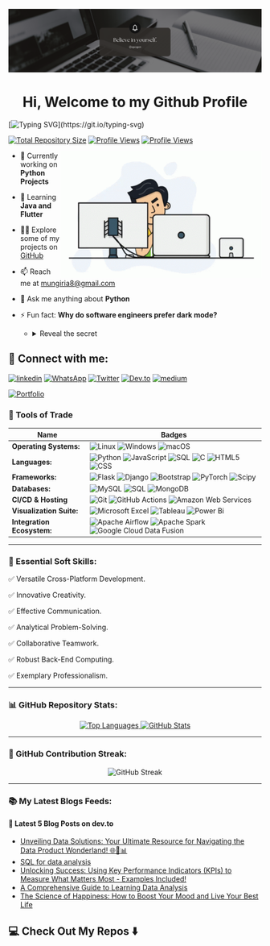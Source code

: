 <p align="center"><img src="images/logo.png" alt="logo"></p>
<h1 align="center">Hi, Welcome to my Github Profile</h1>


[![Typing SVG](https://readme-typing-svg.demolab.com?font=Fira+Code&weight=200&size=18&duration=4000&pause=1500&vCenter=true&width=800&lines=🚀+Full-Time+Software+Engineer+with+3+Years+of+Practice%3A;🐍+Expert+Python+Developer%3A;🌐+Full+Stack+Developer+from+Kenya%3A;📊+Experienced+Data+Scientist%3A;📈+Constantly+seeking+improvement%3A;🛠️+Learning+by+doing+is+my+approach.)](https://git.io/typing-svg)


[![Total Repository Size](https://img.shields.io/badge/Total%20Repository%20Size-10%20MB-green)](https://github.com/Mugambi12)
[![Profile Views](https://komarev.com/ghpvc/?username=mugambi12&label=Profile%20views&color=0e75b6&style=flat)](https://github.com/Mugambi12)
[![Profile Views](https://img.shields.io/github/followers/Mugambi12?label=Followers&style=social)](https://github.com/Mugambi12?tab=followers)


<img align="right" width="400" alt="coding gif" src="./images/programmer.gif">

- 🔭 Currently working on **Python Projects**

- 🌱 Learning **Java and Flutter**

- 👨‍💻 Explore some of my projects on [GitHub](https://github.com/Mugambi12?tab=repositories)

- 📫 Reach me at [mungiria8@gmail.com](mailto:mungiria8@gmail.com)

- 💬 Ask me anything about **Python**

- ⚡ Fun fact: **Why do software engineers prefer dark mode?**
  - <details>
    <summary>Reveal the secret</summary>

    Because light attracts bugs!
  </details>



## 📱 Connect with me:
[![linkedin](https://img.shields.io/badge/linkedin-0A66C2?style=for-the-badge&logo=linkedin&logoColor=white)](https://www.linkedin.com/in/silasmugambi)
[![WhatsApp](https://img.shields.io/badge/WhatsApp-25D366?style=for-the-badge&logo=whatsapp&logoColor=white)](https://wa.me/+254723396403)
[![Twitter](https://img.shields.io/badge/twitter-1DA1F2?style=for-the-badge&logo=twitter&logoColor=white)](https://www.twitter.com/silasmungiria)
[![Dev.to](https://img.shields.io/badge/dev.to-%23000000.svg?&style=for-the-badge&logo=dev.to&logoColor=white)](https://dev.to/silasmugambi)
[![medium](https://img.shields.io/badge/medium-fff?style=for-the-badge&logo=medium&logoColor=black)](https://medium.com/@silasmmugambi)

[![Portfolio](https://img.shields.io/badge/Portfolio%20-%2312100E.svg?&style=for-the-badge&logo=website&logoColor=white)](https://silasmugambi.pages.dev)



### 🔧 Tools of Trade
Name | Badges
--- | ---
**Operating Systems:** | ![Linux](https://img.shields.io/badge/Linux-FCC624?style=for-the-badge&logo=linux&logoColor=black) ![Windows](https://img.shields.io/badge/Windows-0078D6?style=for-the-badge&logo=windows&logoColor=white) ![macOS](https://img.shields.io/badge/macOS-000000?style=for-the-badge&logo=macos&logoColor=white)
**Languages:** | ![Python](https://img.shields.io/badge/python-3670A0?style=for-the-badge&logo=python&logoColor=ffdd54) ![JavaScript](https://img.shields.io/badge/javascript-%23323330.svg?style=for-the-badge&logo=javascript&logoColor=%23F7DF1E) ![SQL](https://img.shields.io/badge/SQL-%23007ACC.svg?style=for-the-badge&logo=MySQL&logoColor=white) ![C](https://img.shields.io/badge/c-%2300599C.svg?style=for-the-badge&logo=c&logoColor=white) ![HTML5](https://img.shields.io/badge/html5-%23E34F26.svg?style=for-the-badge&logo=html5&logoColor=white) ![CSS](https://img.shields.io/badge/css-%231572B6.svg?style=for-the-badge&logo=css&logoColor=white)
**Frameworks:** | ![Flask](https://img.shields.io/badge/Flask-%23FF6F00.svg?style=for-the-badge&logo=flask&logoColor=white) ![Django](https://img.shields.io/badge/Django-%23FF6F00.svg?style=for-the-badge&logo=django&logoColor=white) ![Bootstrap](https://img.shields.io/badge/Bootstrap-%237952B3.svg?style=for-the-badge&logo=bootstrap&logoColor=white) ![PyTorch](https://img.shields.io/badge/PyTorch-%23EE4C2C.svg?style=for-the-badge&logo=pytorch&logoColor=white) ![Scipy](https://img.shields.io/badge/Scipy-%230C55A5.svg?style=for-the-badge&logo=scipy&logoColor=white)
**Databases:**  | ![MySQL](https://img.shields.io/badge/mysql-%2300f.svg?style=for-the-badge&logo=mysql&logoColor=white) ![SQL](https://img.shields.io/badge/SQL-%23007ACC.svg?style=for-the-badge&logo=MySQL&logoColor=white) ![MongoDB](https://img.shields.io/badge/MongoDB-%234ea94b.svg?style=for-the-badge&logo=mongodb&logoColor=white)
**CI/CD & Hosting**   | ![Git](https://img.shields.io/badge/git-%23F05033.svg?style=for-the-badge&logo=git&logoColor=white) ![GitHub Actions](https://img.shields.io/badge/github%20actions-%232671E5.svg?style=for-the-badge&logo=githubactions&logoColor=white) ![Amazon Web Services](https://img.shields.io/badge/AWS(Amazon%20Web%20Services)-%23FF9900.svg?style=for-the-badge&logo=amazon-aws&logoColor=white)
**Visualization Suite:** | ![Microsoft Excel](https://img.shields.io/badge/Microsoft_Excel-217346?style=for-the-badge&logo=microsoft-excel&logoColor=white) ![Tableau](https://img.shields.io/badge/Tableau-E97627?style=for-the-badge&logo=tableau&logoColor=white) ![Power Bi](https://img.shields.io/badge/power_bi-F2C811?style=for-the-badge&logo=powerbi&logoColor=black)
**Integration Ecosystem:** | ![Apache Airflow](https://img.shields.io/badge/Apache%20Airflow-%23017CEE.svg?style=for-the-badge&logo=apache%20airflow&logoColor=white) ![Apache Spark](https://img.shields.io/badge/Apache%20Spark-%23E25A1C.svg?style=for-the-badge&logo=apache%20spark&logoColor=white) ![Google Cloud Data Fusion](https://img.shields.io/badge/Google%20Cloud%20Data%20Fusion-%234285F4.svg?style=for-the-badge&logo=google%20cloud&logoColor=white)

---


### 👔 Essential Soft Skills:

✅ Versatile Cross-Platform Development.

✅ Innovative Creativity.

✅ Effective Communication.

✅ Analytical Problem-Solving.

✅ Collaborative Teamwork.

✅ Robust Back-End Computing.

✅ Exemplary Professionalism.

---


### 📊 GitHub Repository Stats:
<p align="center">
    <a href="https://github.com/anuraghazra/convoychat">
        <img height="180px" src="https://github-readme-stats.vercel.app/api/top-langs/?username=mugambi12&langs_count=8&theme=jolly&layout=compact" alt="Top Languages">
    </a>
    <a href="https://github.com/anuraghazra/github-readme-stats">
        <img height="180px" src="https://github-readme-stats.vercel.app/api?username=mugambi12&show_icons=true&theme=jolly&layout=compact" alt="GitHub Stats">
    </a>
</p>

---


### 🌟 GitHub Contribution Streak:
<p align="center"><img align="center" src="https://github-readme-streak-stats.herokuapp.com/?user=mugambi12&" alt="GitHub Streak"></p>

---


### 📚 My Latest Blogs Feeds:

#### 📑 Latest 5 Blog Posts on dev.to
<!-- BLOG-POST-LIST:START -->
- [Unveiling Data Solutions: Your Ultimate Resource for Navigating the Data Product Wonderland! 🌐🧵📊](https://dev.to/silasmugambi/exploring-data-solutions-your-ultimate-guide-to-navigating-the-data-wonderland-26eo)
- [SQL for data analysis](https://dev.to/silasmugambi/sql-for-data-analysis-32fp)
- [Unlocking Success: Using Key Performance Indicators &lpar;KPIs&rpar; to Measure What Matters Most - Examples Included!](https://dev.to/silasmugambi/kpi-examples-measure-what-matters-the-most-and-really-impacts-your-success-2b9i)
- [A Comprehensive Guide to Learning Data Analysis](https://dev.to/silasmugambi/a-comprehensive-guide-to-learning-data-analysis-4dl3)
- [The Science of Happiness: How to Boost Your Mood and Live Your Best Life](https://dev.to/silasmugambi/the-science-of-happiness-how-to-boost-your-mood-and-live-your-best-life-12bh)
<!-- BLOG-POST-LIST:END -->


## 💻 Check Out My Repos ⬇️
